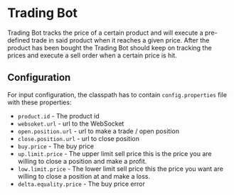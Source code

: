 Trading Bot
===========
Trading Bot tracks the price of a certain product and will execute a pre-defined trade in
said product when it reaches a given price. After the product has been bought the Trading Bot should keep on tracking the prices and execute a
sell order when a certain price is hit.

Configuration
-------------
For input configuration, the classpath has to contain `config.properties` file with these properties:
* `product.id` - The product id
* `websoket.url` - url to the WebSocket
* `open.position.url` - url to make a trade / open position
* `close.position.url` - url to close position 
* `buy.price` - The buy price
* `up.limit.price` - The upper limit sell price this is the price you are willing to close a position and make a profit.
* `low.limit.price` - The lower limit sell price this the price you want are willing to close a position at and make a loss.
* `delta.equality.price` - The buy price error